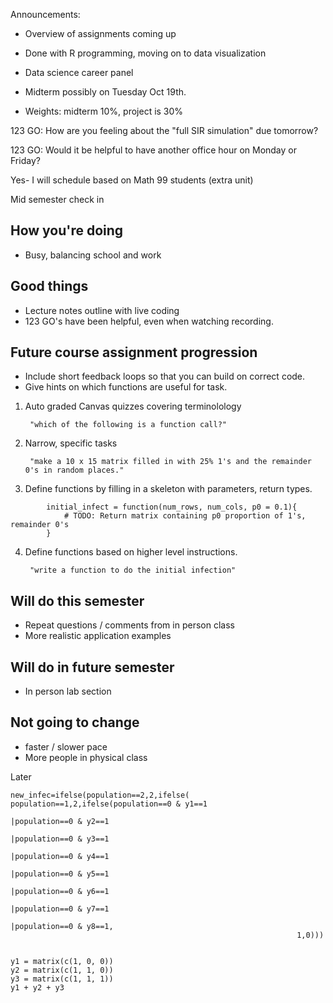 Announcements:

- Overview of assignments coming up
- Done with R programming, moving on to data visualization
- Data science career panel

- Midterm possibly on Tuesday Oct 19th.
- Weights: midterm 10%, project is 30%

123 GO: How are you feeling about the "full SIR simulation" due tomorrow?

123 GO:
Would it be helpful to have another office hour on Monday or Friday?

Yes- I will schedule based on Math 99 students (extra unit)


Mid semester check in

## How you're doing

- Busy, balancing school and work


## Good things

- Lecture notes outline with live coding
- 123 GO's have been helpful, even when watching recording.


## Future course assignment progression

- Include short feedback loops so that you can build on correct code.
- Give hints on which functions are useful for task.

1. Auto graded Canvas quizzes covering terminolology

        "which of the following is a function call?"
    
2. Narrow, specific tasks

        "make a 10 x 15 matrix filled in with 25% 1's and the remainder 0's in random places."

3. Define functions by filling in a skeleton with parameters, return types.
```
        initial_infect = function(num_rows, num_cols, p0 = 0.1){
            # TODO: Return matrix containing p0 proportion of 1's, remainder 0's
        }
```
4. Define functions based on higher level instructions.

        "write a function to do the initial infection"


## Will do this semester

- Repeat questions / comments from in person class
- More realistic application examples


## Will do in future semester

- In person lab section


## Not going to change

- faster / slower pace
- More people in physical class



Later

```
new_infec=ifelse(population==2,2,ifelse( population==1,2,ifelse(population==0 & y1==1 
                                                                |population==0 & y2==1
                                                                |population==0 & y3==1
                                                                |population==0 & y4==1
                                                                |population==0 & y5==1
                                                                |population==0 & y6==1
                                                                |population==0 & y7==1
                                                                |population==0 & y8==1,
                                                                1,0)))


y1 = matrix(c(1, 0, 0))
y2 = matrix(c(1, 1, 0))
y3 = matrix(c(1, 1, 1))
y1 + y2 + y3
```

